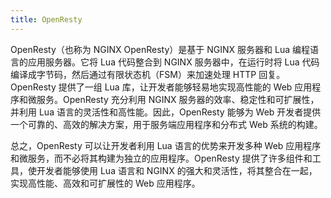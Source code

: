 ```yaml
---
title: OpenResty
---
```

OpenResty（也称为 NGINX OpenResty）是基于 NGINX 服务器和 Lua 编程语言的应用服务器。它将 Lua 代码整合到 NGINX 服务器中，在运行时将 Lua 代码编译成字节码，然后通过有限状态机（FSM）来加速处理 HTTP 回复。OpenResty 提供了一组 Lua 库，让开发者能够轻易地实现高性能的 Web 应用程序和微服务。OpenResty 充分利用 NGINX 服务器的效率、稳定性和可扩展性，并利用 Lua 语言的灵活性和高性能。因此，OpenResty 能够为 Web 开发者提供一个可靠的、高效的解决方案，用于服务端应用程序和分布式 Web 系统的构建。

总之，OpenResty 可以让开发者利用 Lua 语言的优势来开发多种 Web 应用程序和微服务，而不必将其构建为独立的应用程序。OpenResty 提供了许多组件和工具，使开发者能够使用 Lua 语言和 NGINX 的强大和灵活性，将其整合在一起，实现高性能、高效和可扩展性的 Web 应用程序。